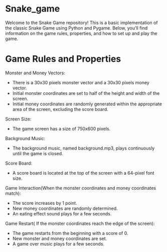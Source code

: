 # Snake_game
Welcome to the Snake Game repository! This is a basic implementation of the classic Snake Game using Python and Pygame. Below, you'll find information on the game rules, properties, and how to set up and play the game.

# Game Rules and Properties
Monster and Money Vectors:
* There is a 30x30 pixels monster vector and a 30x30 pixels money vector.
* Initial monster coordinates are set to half of the height and width of the screen.
* Initial money coordinates are randomly generated within the appropriate area of the screen, excluding the score board.
  
Screen Size:
* The game screen has a size of 750x600 pixels.
  
Background Music:
* The background music, named background.mp3, plays continuously until the game is closed.
  
Score Board:
* A score board is located at the top of the screen with a 64-pixel font size.
  
Game Interaction(When the monster coordinates and money coordinates match):
* The score increases by 1 point.
* New money coordinates are randomly determined.
* An eating effect sound plays for a few seconds.
  
Game Restart( If the monster coordinates reach the edge of the screen):
* The game restarts from the beginning with a score of 0.
* New monster and money coordinates are set.
* A game over music plays for a few seconds.
